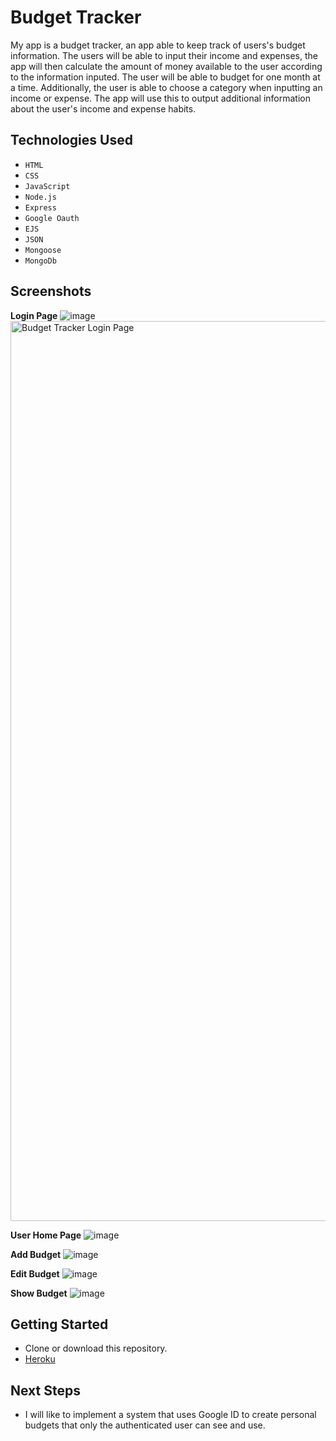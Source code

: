 # Budget Tracker

My app is a budget tracker, an app able to keep track of users's budget information. The users will be able to input their income and expenses, the app will then calculate the amount of money available to the user according to the information inputed. The user will be able to budget for one month at a time. Additionally, the user is able to choose a category when inputting an income or expense. The app will use this to output additional information about the user's income and expense habits.

## Technologies Used

- `HTML`
- `CSS`
- `JavaScript`
- `Node.js`
- `Express`
- `Google Oauth`
- `EJS`
- `JSON`
- `Mongoose`
- `MongoDb`

## Screenshots
**Login Page**
![image](https://git.generalassemb.ly/felix-carela-GA/Project-2-Proposal/blob/main/Budget%20Tracker%20Login%20Page.png)
<img width="1440" alt="Budget Tracker Login Page" src="https://github.com/felix-carela/budget-tracker/assets/118142332/e0707e20-978a-4052-b766-2d49a1191233">


**User Home Page**
![image](https://git.generalassemb.ly/felix-carela-GA/Project-2-Proposal/blob/main/Budget%20Tracker%20Home%20Page.png)

**Add Budget**
![image](https://git.generalassemb.ly/felix-carela-GA/Project-2-Proposal/blob/main/Budget%20Tracker%20Add%20Budget%20Page.png)

**Edit Budget**
![image](https://git.generalassemb.ly/felix-carela-GA/Project-2-Proposal/blob/main/Budget%20Tracker%20Edit%20Budget%20Page.png)

**Show Budget**
![image](https://git.generalassemb.ly/felix-carela-GA/Project-2-Proposal/blob/main/Budget%20Tracker%20Info%20Page.png)

## Getting Started

- Clone or download this repository.
- [Heroku](https://budget-tracker-personal-1f8843fab364.herokuapp.com/budgets)

## Next Steps

- I will like to implement a system that uses Google ID to create personal budgets that only the authenticated user can see and use.
